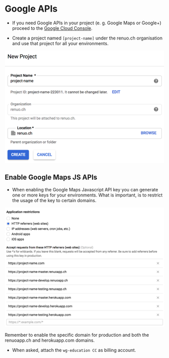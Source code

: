 # Google APIs

* If you need Google APIs in your project (e. g. Google Maps or Google+) proceed to the [Google Cloud Console](https://console.cloud.google.com).

* Create a project named `[project-name]` under the renuo.ch organisation
and use that project for all your environments.

![google_app_1](images/google_app_1.png)

## Enable Google Maps JS APIs

* When enabling the Google Maps Javascript API key you can generate one or more keys for your environments.
What is important, is to restrict the usage of the key to certain domains.

![google_app_2](images/google_app_2.png)

Remember to enable the specific domain for production and both the renuoapp.ch and herokuapp.com domains.

* When asked, attach the `wg-education CC` as billing account.




